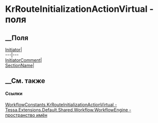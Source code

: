 # KrRouteInitializationActionVirtual - поля
##  __Поля
[Initiator](F_Tessa_Extensions_Default_Shared_Workflow_WorkflowEngine_WorkflowConstants_KrRouteInitializationActionVirtual_Initiator.htm)|  
---|---  
[InitiatorComment](F_Tessa_Extensions_Default_Shared_Workflow_WorkflowEngine_WorkflowConstants_KrRouteInitializationActionVirtual_InitiatorComment.htm)|  
[SectionName](F_Tessa_Extensions_Default_Shared_Workflow_WorkflowEngine_WorkflowConstants_KrRouteInitializationActionVirtual_SectionName.htm)|  
## __См. также
#### Ссылки
[WorkflowConstants.KrRouteInitializationActionVirtual -
](T_Tessa_Extensions_Default_Shared_Workflow_WorkflowEngine_WorkflowConstants_KrRouteInitializationActionVirtual.htm)
[Tessa.Extensions.Default.Shared.Workflow.WorkflowEngine - пространство
имён](N_Tessa_Extensions_Default_Shared_Workflow_WorkflowEngine.htm)
